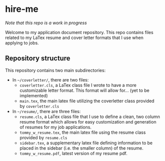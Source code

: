 # hire-me

*Note that this repo is a work in progress*

Welcome to my application document repository. This repo contains files related to my LaTex resume and cover letter
formats that I use when applying to jobs. 

## Repository structure
This repository contains two main subdirectories:

* In `~/coverletter/`, there are two files: 
    * `coverletter.cls`, a LaTex class file I wrote to have a more customizable letter format. This format will allow
        for... (yet to be implemented)
    * `main.tex`, the main latex file utilizing the coverletter class provided by `coverletter.cls`
* In `~/resume/`, there are three files:
    * `resume.cls`, a LaTex class file that I use to define a clean, two column resume format which allows for easy 
        customization and generation of resumes for my job applications.
    * `tommy_w_resume.tex`, the main latex file using the resume class provided by `resume.cls`
    * `sidebar.tex`, a supplementary latex file defining information to be placed in the sidebar (i.e. the smaller
        column) of the resume.
    * `tommy_w_resume.pdf`, latest version of my resume pdf.
